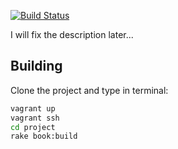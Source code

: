 [![Build Status](https://travis-ci.org/robotuts/nao-tutorials-book.svg?branch=master)](https://travis-ci.org/robotuts/nao-tutorials-book)

I will fix the description later...

## Building

Clone the project and type in terminal:

```bash
vagrant up
vagrant ssh
cd project
rake book:build
```
